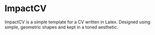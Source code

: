# ImpactCV

ImpactCV is a simple template for a CV written in Latex.
Designed using simple, geometric shapes and kept in a toned aesthetic.
